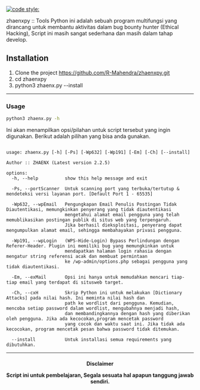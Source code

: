 [![code style:](https://img.shields.io/badge/Author-zhaenx-blue?logo=python&logoColor=ffff00)](https://github.com/prettier/prettier)

zhaenxpy :: Tools Python ini adalah sebuah program multifungsi yang dirancang untuk membantu aktivitas dalam bug bounty hunter (Ethical Hacking), Script ini masih sangat sederhana dan masih dalam tahap develop.


## Installation

1. Clone the project https://github.com/R-Mahendra/zhaenxpy.git
2. cd zhaenxpy
3. python3 zhaenx.py --install

---

### Usage

```sh
python3 zhaenx.py -h
```

Ini akan menampilkan opsi/pilahan untuk script tersebut yang ingin digunakan. Berikut adalah pilihan yang bisa anda gunakan.


```console

usage: zhaenx.py [-h] [-Ps] [-Wp632] [-Wp191] [-Em] [-Ch] [--install]

Author :: ZHAENX (Latest version 2.2.5)

options:
  -h, --help          show this help message and exit

  -Ps, --portScanner  Untuk scanning port yang terbuka/tertutup & mendeteksi versi layanan port. [Default Port 1 - 65535]

  -Wp632, --wpEmail   Pengungkapan Email Penulis Postingan Tidak Diautentikasi, memungkinkan penyerang yang tidak diautentikasi
                      mengetahui alamat email pengguna yang telah memublikasikan postingan publik di situs web yang terpengaruh.
                      Jika berhasil dieksploitasi, penyerang dapat mengumpulkan alamat email, sehingga membahayakan privasi pengguna.

  -Wp191, --wpLogin   (WPS-Hide-Login) Bypass Perlindungan dengan Referer-Header. Plugin ini memiliki bug yang memungkinkan untuk
                      mendapatkan halaman login rahasia dengan mengatur string referensi acak dan membuat permintaan
                      ke /wp-admin/options.php sebagai pengguna yang tidak diautentikasi.

  -Em, --exMail       Opsi ini hanya untuk memudahkan mencari tiap-tiap email yang terdapat di situsweb target.

  -Ch, --cxH          Skrip Python ini untuk melakukan [Dictionary Attacks] pada nilai hash. Ini meminta nilai hash dan
                      path ke wordlist dari pengguna. Kemudian, mencoba setiap password dalam wordlist, mengubahnya menjadi hash,
                      dan membandingkannya dengan hash yang diberikan oleh pengguna. Jika ada kecocokan,program mencetak password
                      yang cocok dan waktu saat ini. Jika tidak ada kecocokan, program mencetak pesan bahwa password tidak ditemukan.

  --install           Untuk installasi semua requirements yang dibutuhkan.

```

---
<h4 align="center">
  Disclaimer
  <p>Script ini untuk pembelajaran, Segala sesuata hal apapun tanggung jawab sendiri.</p>
</h4>


